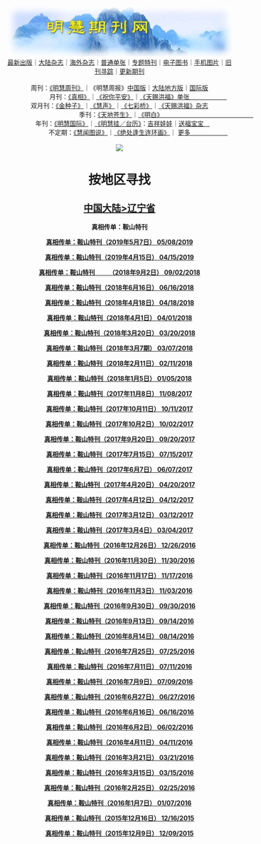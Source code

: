 <a id="user-content-1" class="anchor" aria-hidden="true" href="#1">
<a name="1" id="1" target="_blank"></a> <span id="1">
<a name="2" id="2" target="_blank"></a> <span id="2">
<a name="3" id="3" target="_blank"></a> <span id="3">
<a name="4" id="4" target="_blank"></a> <span id="4">
<a name="5" id="5" target="_blank"></a> <span id="5">
<a name="6" id="6" target="_blank"></a> <span id="6">
<a name="7" id="7" target="_blank"></a> <span id="7">
<a id="user-content-1" href="#1">
<div align="center">
<a target="_blank" href="https://github.com/19920513/djy/blob/master/gb/nsc413.md#1"><img src="https://github.com/pdf-edit/qikan/blob/master/mhqk.jpg?raw=true"></a><br>
<a href="https://github.com/pdf-edit/qikan/blob/master/display.aspx/category_id/8/page_1.md#1">最新出版</a>｜<a href="https://github.com/pdf-edit/qikan/blob/master/category.aspx/category/mainland/page_1.md#1">大陆杂志</a>｜<a href="https://github.com/pdf-edit/qikan/blob/master/category.aspx/category/overseas/page_1.md#1">海外杂志</a>｜<a href="https://github.com/pdf-edit/qikan/blob/master/display.aspx/category_id/4/guige_id/3/page_1.md#1">普通单张</a>｜<a href="https://github.com/pdf-edit/qikan/blob/master/category.aspx/category/zhuanti/page_1.md#1">专题特刊</a>｜<a href="https://github.com/pdf-edit/qikan/blob/master/display.aspx/category_id/6/meijie_id/2/page_1.md#1">电子图书</a>｜<a href="https://github.com/pdf-edit/qikan/blob/master/display.aspx/qikan_type_id/11075/page_1.md#1">手机图片</a>｜<a href="https://github.com/pdf-edit/qikan/blob/master/display.aspx/category_id/5/zhouqi_id/6/page_1.md#1">旧刊寻踪</a>｜<a href="https://github.com/pdf-edit/qikan/blob/master/UpdatedArticles.aspx/page_1.md#1">更新期刊</a>
<br>
<br>
周刊：<a href="https://github.com/pdf-edit/qikan/blob/master/display.aspx/qikan_type_id/5179/page_1.md#1">《明慧周刊》</a>｜《明慧周报》<a href="https://github.com/pdf-edit/qikan/blob/master/display.aspx/qikan_type_id/5178/page_1.md#1">中国版</a>｜<a href="https://github.com/pdf-edit/qikan/blob/master/mainland.aspx/page_1.md#1">大陆地方版</a>｜<a href="https://github.com/pdf-edit/qikan/blob/master/display.aspx/qikan_type_id/5151/page_1.md#1">国际版</a><br>
月刊：<a href="https://github.com/pdf-edit/qikan/blob/master/display.aspx/qikan_type_id/5240/page_1.md#1">《真相》</a>｜<a href="https://github.com/pdf-edit/qikan/blob/master/display.aspx/qikan_type_id/11182/page_1.md#1">《祝你平安》</a>｜<a href="https://github.com/pdf-edit/qikan/blob/master/display.aspx/qikan_type_id/5360/keyword/E5/contain/true/page_1.md#1">《天赐洪福》单张　　　　　　</a><br>
双月刊：<a href="https://github.com/pdf-edit/qikan/blob/master/display.aspx/qikan_type_id/7500/page_1.md#1">《金种子》</a>｜<a href="https://github.com/pdf-edit/qikan/blob/master/display.aspx/qikan_type_id/5638/page_1.md#1">《慧声》</a>｜<a href="https://github.com/pdf-edit/qikan/blob/master/display.aspx/qikan_type_id/7268/page_1.md#1">《七彩桥》</a>｜<a href="https://github.com/pdf-edit/qikan/blob/master/display.aspx/qikan_type_id/5360/keyword/E5/contain/false/page_1.md#1">《天赐洪福》杂志</a> <br>
季刊：<a href="https://github.com/pdf-edit/qikan/blob/master/display.aspx/qikan_type_id/5139/page_1.md#1">《天地苍生》</a>｜<a href="https://github.com/pdf-edit/qikan/blob/master/display.aspx/qikan_type_id/5140/page_1.md#1">《明白》　　　　　　　　　　　　　　　</a><br>
年刊：<a href="https://github.com/pdf-edit/qikan/blob/master/display.aspx/qikan_type_id/10922/page_1.md#1">《明慧国际》</a>｜<a href="https://github.com/pdf-edit/qikan/blob/master/display.aspx/category_id/6/meijie_id/3/page_1.md#1">《明慧挂／台历》</a>：<a href="https://github.com/pdf-edit/qikan/blob/master/display.aspx/category_id/6/meijie_id/3/keyword/E5/page_1.md#1">吉祥娃娃</a>｜<a href="https://github.com/pdf-edit/qikan/blob/master/display.aspx/category_id/6/meijie_id/3/keyword/E9/page_1.md#1">送福宝宝　</a><br> 
不定期：<a href="https://github.com/pdf-edit/qikan/blob/master/display.aspx/qikan_type_id/11185/page_1.md#1">《慧闻图说》</a>｜<a href="https://github.com/pdf-edit/qikan/blob/master/display.aspx/qikan_type_id/11131/page_1.md#1">《绝处逢生连环画》</a>｜ <a href="https://github.com/pdf-edit/qikan/blob/master/display.aspx/category_id/6/meijie_id/3/keyword/other/page_1.md#1">更多　　　　　　</a> <br>
<br>
<a target="_blank" href="https://github.com/19920513/djy/blob/master/gb/nsc413.md#1"><img src="https://raw.githubusercontent.com/19920513/www/master/t/lh600.jpg"></a><br>
<h1><strong>按地区寻找</strong></h1><p align="center"><h2><strong><a target="_blank" href="https://github.com/19920513/qikan/blob/master/mainland.aspx/page_1.md">中国大陆</a><a target="_blank" href="https://github.com/19920513/qikan/blob/master/mainland.aspx?category_id=7&location_id=7/page_1.md#1">>辽宁省</a></strong></h2></p>
<p align="center"><strong>真相传单：鞍山特刊</strong></p>
<p align="center"><strong><a target="_blank" href="https://gitlab.com/19920513/pdfkit/-/raw/master/tests/pdf/192736.pdf">真相传单：鞍山特刊（2019年5月7日）      05/08/2019</a></strong></p>
<p align="center"><strong><a target="_blank" href="https://gitlab.com/19920513/pdfkit/-/raw/master/tests/pdf/192424.pdf">真相传单：鞍山特刊（2019年4月15日）      04/15/2019</a></strong></p>
<p align="center"><strong><a target="_blank" href="https://gitlab.com/19920513/pdfkit/-/raw/master/tests/pdf/189634.pdf">真相传单：鞍山特刊　　  （2018年9月2日）      09/02/2018</a></strong></p>
<p align="center"><strong><a target="_blank" href="https://gitlab.com/19920513/pdfkit/-/raw/master/tests/pdf/188583.pdf">真相传单：鞍山特刊（2018年6月16日）      06/16/2018</a></strong></p>
<p align="center"><strong><a target="_blank" href="https://gitlab.com/19920513/pdfkit/-/raw/master/tests/pdf/187834.pdf">真相传单：鞍山特刊（2018年4月18日）      04/18/2018</a></strong></p>
<p align="center"><strong><a target="_blank" href="https://gitlab.com/19920513/pdfkit/-/raw/master/tests/pdf/187618.pdf">真相传单：鞍山特刊（2018年4月1日）      04/01/2018</a></strong></p>
<p align="center"><strong><a target="_blank" href="https://gitlab.com/19920513/pdfkit/-/raw/master/tests/pdf/187455.pdf">真相传单：鞍山特刊（2018年3月20日）      03/20/2018</a></strong></p>
<p align="center"><strong><a target="_blank" href="https://gitlab.com/19920513/pdfkit/-/raw/master/tests/pdf/187285.pdf">真相传单：鞍山特刊（2018年3月7期）      03/07/2018</a></strong></p>
<p align="center"><strong><a target="_blank" href="https://gitlab.com/19920513/pdfkit/-/raw/master/tests/pdf/186997.pdf">真相传单：鞍山特刊（2018年2月11日）      02/11/2018</a></strong></p>
<p align="center"><strong><a target="_blank" href="https://gitlab.com/19920513/pdfkit/-/raw/master/tests/pdf/186485.pdf">真相传单：鞍山特刊（2018年1月5日）      01/05/2018</a></strong></p>
<p align="center"><strong><a target="_blank" href="https://gitlab.com/19920513/pdfkit/-/raw/master/tests/pdf/185616.pdf">真相传单：鞍山特刊（2017年11月8日）      11/08/2017</a></strong></p>
<p align="center"><strong><a target="_blank" href="https://gitlab.com/19920513/pdfkit/-/raw/master/tests/pdf/185221.pdf">真相传单：鞍山特刊（2017年10月11日）      10/11/2017</a></strong></p>
<p align="center"><strong><a target="_blank" href="https://gitlab.com/19920513/pdfkit/-/raw/master/tests/pdf/185095.pdf">真相传单：鞍山特刊（2017年10月2日）      10/02/2017</a></strong></p>
<p align="center"><strong><a target="_blank" href="https://gitlab.com/19920513/pdfkit/-/raw/master/tests/pdf/184898.pdf">真相传单：鞍山特刊（2017年9月20日）      09/20/2017</a></strong></p>
<p align="center"><strong><a target="_blank" href="https://gitlab.com/19920513/pdfkit/-/raw/master/tests/pdf/183744.pdf">真相传单：鞍山特刊（2017年7月15日）      07/15/2017</a></strong></p>
<p align="center"><strong><a target="_blank" href="https://gitlab.com/19920513/pdfkit/-/raw/master/tests/pdf/183168.pdf">真相传单：鞍山特刊（2017年6月7日）      06/07/2017</a></strong></p>
<p align="center"><strong><a target="_blank" href="https://gitlab.com/19920513/pdfkit/-/raw/master/tests/pdf/182373.pdf">真相传单：鞍山特刊（2017年4月20日）      04/20/2017</a></strong></p>
<p align="center"><strong><a target="_blank" href="https://gitlab.com/19920513/pdfkit/-/raw/master/tests/pdf/182244.pdf">真相传单：鞍山特刊（2017年4月12日）      04/12/2017</a></strong></p>
<p align="center"><strong><a target="_blank" href="https://gitlab.com/19920513/pdfkit/-/raw/master/tests/pdf/181800.pdf">真相传单：鞍山特刊（2017年3月12日）      03/12/2017</a></strong></p>
<p align="center"><strong><a target="_blank" href="https://gitlab.com/19920513/pdfkit/-/raw/master/tests/pdf/181659.pdf">真相传单：鞍山特刊（2017年3月4日）      03/04/2017</a></strong></p>
<p align="center"><strong><a target="_blank" href="https://gitlab.com/19920513/pdfkit/-/raw/master/tests/pdf/180662.pdf">真相传单：鞍山特刊（2016年12月26日）      12/26/2016</a></strong></p>
<p align="center"><strong><a target="_blank" href="https://gitlab.com/19920513/pdfkit/-/raw/master/tests/pdf/180269.pdf">真相传单：鞍山特刊（2016年11月30日）      11/30/2016</a></strong></p>
<p align="center"><strong><a target="_blank" href="https://gitlab.com/19920513/pdfkit/-/raw/master/tests/pdf/180054.pdf">真相传单：鞍山特刊（2016年11月17日）      11/17/2016</a></strong></p>
<p align="center"><strong><a target="_blank" href="https://gitlab.com/19920513/pdfkit/-/raw/master/tests/pdf/179824.pdf">真相传单：鞍山特刊（2016年11月3日）      11/03/2016</a></strong></p>
<p align="center"><strong><a target="_blank" href="https://gitlab.com/19920513/pdfkit/-/raw/master/tests/pdf/179272.pdf">真相传单：鞍山特刊（2016年9月30日）      09/30/2016</a></strong></p>
<p align="center"><strong><a target="_blank" href="https://gitlab.com/19920513/pdfkit/-/raw/master/tests/pdf/179014.pdf">真相传单：鞍山特刊（2016年9月13日）      09/14/2016</a></strong></p>
<p align="center"><strong><a target="_blank" href="https://gitlab.com/19920513/pdfkit/-/raw/master/tests/pdf/178503.pdf">真相传单：鞍山特刊（2016年8月14日）      08/14/2016</a></strong></p>
<p align="center"><strong><a target="_blank" href="https://gitlab.com/19920513/pdfkit/-/raw/master/tests/pdf/178185.pdf">真相传单：鞍山特刊（2016年7月25日）      07/25/2016</a></strong></p>
<p align="center"><strong><a target="_blank" href="https://gitlab.com/19920513/pdfkit/-/raw/master/tests/pdf/177964.pdf">真相传单：鞍山特刊（2016年7月11日）      07/11/2016</a></strong></p>
<p align="center"><strong><a target="_blank" href="https://gitlab.com/19920513/pdfkit/-/raw/master/tests/pdf/177915.pdf">真相传单：鞍山特刊（2016年7月9日）      07/09/2016</a></strong></p>
<p align="center"><strong><a target="_blank" href="https://gitlab.com/19920513/pdfkit/-/raw/master/tests/pdf/177740.pdf">真相传单：鞍山特刊（2016年6月27日）      06/27/2016</a></strong></p>
<p align="center"><strong><a target="_blank" href="https://gitlab.com/19920513/pdfkit/-/raw/master/tests/pdf/177561.pdf">真相传单：鞍山特刊（2016年6月16日）      06/16/2016</a></strong></p>
<p align="center"><strong><a target="_blank" href="https://gitlab.com/19920513/pdfkit/-/raw/master/tests/pdf/177339.pdf">真相传单：鞍山特刊（2016年6月2日）      06/02/2016</a></strong></p>
<p align="center"><strong><a target="_blank" href="https://gitlab.com/19920513/pdfkit/-/raw/master/tests/pdf/176576.pdf">真相传单：鞍山特刊（2016年4月11日）      04/11/2016</a></strong></p>
<p align="center"><strong><a target="_blank" href="https://gitlab.com/19920513/pdfkit/-/raw/master/tests/pdf/176236.pdf">真相传单：鞍山特刊（2016年3月21日）      03/21/2016</a></strong></p>
<p align="center"><strong><a target="_blank" href="https://gitlab.com/19920513/pdfkit/-/raw/master/tests/pdf/176134.pdf">真相传单：鞍山特刊（2016年3月15日）      03/15/2016</a></strong></p>
<p align="center"><strong><a target="_blank" href="https://gitlab.com/19920513/pdfkit/-/raw/master/tests/pdf/175820.pdf">真相传单：鞍山特刊（2016年2月25日）      02/25/2016</a></strong></p>
<p align="center"><strong><a target="_blank" href="https://gitlab.com/19920513/pdfkit/-/raw/master/tests/pdf/175108.pdf">真相传单：鞍山特刊（2016年1月7日）      01/07/2016</a></strong></p>
<p align="center"><strong><a target="_blank" href="https://gitlab.com/19920513/pdfkit/-/raw/master/tests/pdf/174768.pdf">真相传单：鞍山特刊（2015年12月16日）      12/16/2015</a></strong></p>
<p align="center"><strong><a target="_blank" href="https://gitlab.com/19920513/pdfkit/-/raw/master/tests/pdf/174633.pdf">真相传单：鞍山特刊（2015年12月9日）      12/09/2015</a></strong></p>

